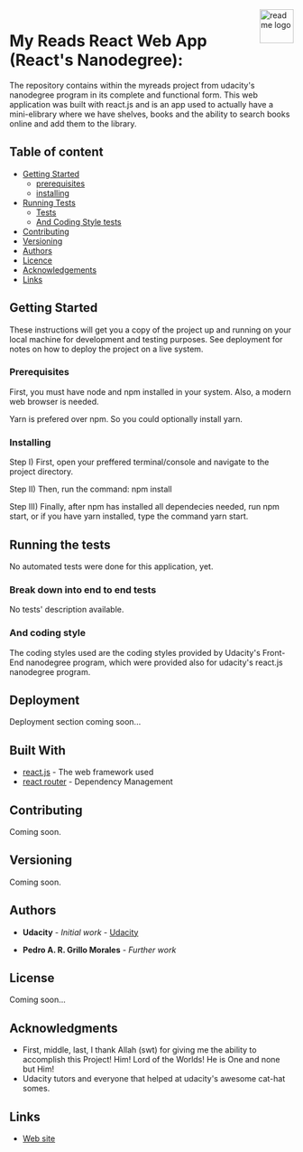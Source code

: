 <a href="https://udacity.com/">
    <img src="https://upload.wikimedia.org/wikipedia/commons/thumb/4/4d/A_man_of_learning_%28Avicenna%3F%29._Oil_painting_by_a_Ne_Wellcome_V0017691.jpg/416px-A_man_of_learning_%28Avicenna%3F%29._Oil_painting_by_a_Ne_Wellcome_V0017691.jpg" alt="readme logo" title="Project I: My Reads" align="right" height="60" />
</a>

# My Reads React Web App (React's Nanodegree):

The repository contains within the myreads project from udacity's nanodegree program
in its complete and functional form. This web application was built with react.js
and is an app used to actually have a mini-elibrary where we have shelves, books and 
the ability to search books online and add them to the library. 

## Table of content

- [Getting Started](#getting-started)
    - [prerequisites](#prerequisites)
    - [installing](#installing)
- [Running Tests](#running-the-tests)
    - [Tests](#tests)
    - [And Coding Style tests](#and-coding-style-tests)
- [Contributing](#contributing)
- [Versioning](#versioning)
- [Authors](#authors)
- [Licence](#licence)
- [Acknowledgements](#acknowledgments)
- [Links](#links)

## Getting Started

These instructions will get you a copy of the project up and running on your local machine for development and testing purposes. See deployment for notes on how to deploy the project on a live system.

### Prerequisites

First, you must have node and npm installed in your system. 
Also, a modern web browser is needed.

Yarn is prefered over npm. So you could optionally install yarn.

### Installing

Step I) First, open your preffered terminal/console and navigate to the project directory.

Step II) Then, run the command: npm install

Step III) Finally, after npm has installed all dependecies needed, run npm start, or if you
have yarn installed, type the command yarn start.

## Running the tests

No automated tests were done for this application, yet.

### Break down into end to end tests

No tests' description available.

### And coding style

The coding styles used are the coding styles provided by Udacity's Front-End nanodegree program, which were provided also for udacity's react.js nanodegree program.

## Deployment

Deployment section coming soon...

## Built With

* [react.js](http://www.dropwizard.io/1.0.2/docs/) - The web framework used
* [react router](https://maven.apache.org/) - Dependency Management

## Contributing

Coming soon. 
## Versioning

Coming soon.

## Authors

* **Udacity** - *Initial work* - [Udacity](https://github.com/udacity/reactnd-project-myreads-starter)

* **Pedro A. R. Grillo Morales** - *Further work* 
## License

Coming soon...

## Acknowledgments

* First, middle, last, I thank Allah (swt) for giving me the ability to accomplish this Project!
  Him! Lord of the Worlds! He is One and none but Him! 
* Udacity tutors and everyone that helped at udacity's awesome cat-hat somes. 

## Links

* [Web site](https://udacity.com/)